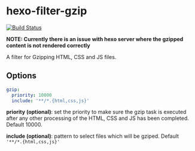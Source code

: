 # hexo-filter-gzip

[![Build Status](https://travis-ci.org/adsanderson/hexo-filter-gzip.svg?branch=master)](https://travis-ci.org/adsanderson/hexo-filter-gzip)

**NOTE: Currently there is an issue with hexo server where the gzipped content is not rendered correctly**

A filter for Gzipping HTML, CSS and JS files.

## Options

``` yaml
gzip:
  priority: 10000
  include: '**/*.{html,css,js}'
```

**priority (optional)**: set the priority to make sure the gzip task is executed after any other processing of the HTML, CSS and JS has been completed. Default 10000.

**include (optional)**: pattern to select files which will be gziped. Default `'**/*.{html,css,js}'`